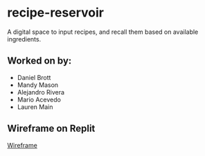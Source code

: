 # recipe-reservoir
A digital space to input recipes, and recall them based on available ingredients.

## Worked on by:
- Daniel Brott
- Mandy Mason
- Alejandro Rivera
- Mario Acevedo
- Lauren Main


## Wireframe on Replit

[Wireframe](https://replit.com/@MandyMason/Recipe-Reservoir#whiteboard.draw)
